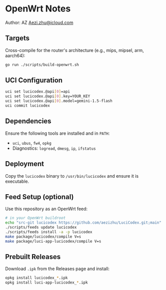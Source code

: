 OpenWrt Notes
=============

Author: AZ <Aezi.zhu@icloud.com>

Targets
-------

Cross-compile for the router's architecture (e.g., mips, mipsel, arm, aarch64):

```bash
go run ./scripts/build-openwrt.sh
```

UCI Configuration
-----------------

```bash
uci set lucicodex.@api[0]=api
uci set lucicodex.@api[0].key=YOUR_KEY
uci set lucicodex.@api[0].model=gemini-1.5-flash
uci commit lucicodex
```

Dependencies
------------

Ensure the following tools are installed and in `PATH`:

- `uci`, `ubus`, `fw4`, `opkg`
- Diagnostics: `logread`, `dmesg`, `ip`, `ifstatus`

Deployment
----------

Copy the `lucicodex` binary to `/usr/bin/lucicodex` and ensure it is executable.

Feed Setup (optional)
---------------------

Use this repository as an OpenWrt feed:

```bash
# in your OpenWrt buildroot
echo "src-git lucicodex https://github.com/aezizhu/LuciCodex.git;main" >> feeds.conf
./scripts/feeds update lucicodex
./scripts/feeds install -a -p lucicodex
make package/lucicodex/compile V=s
make package/luci-app-lucicodex/compile V=s
```

Prebuilt Releases
-----------------

Download `.ipk` from the Releases page and install:

```bash
opkg install lucicodex_*.ipk
opkg install luci-app-lucicodex_*.ipk
```


